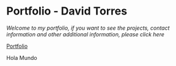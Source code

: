 # Portfolio - David Torres

_Welcome to my portfolio, if you want to see the projects, contact information and other additional information, please click here_

[Portfolio](https://coredeiv.github.io/portfolio)

Hola Mundo